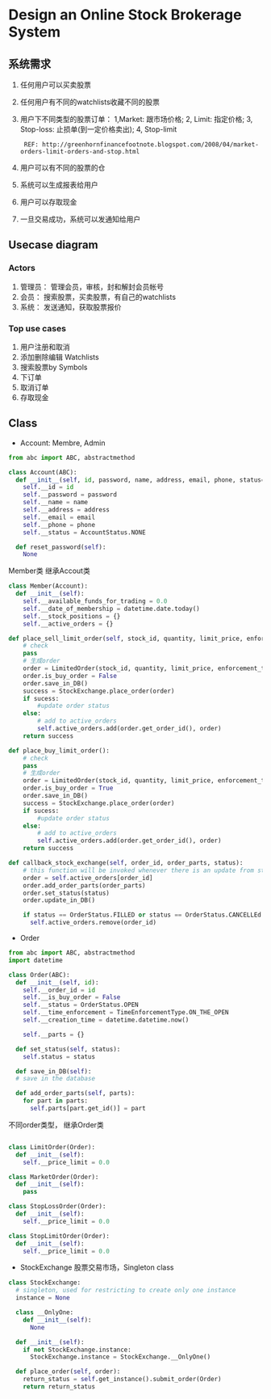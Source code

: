 # Design an Online Stock Brokerage System


## 系统需求
1. 任何用户可以买卖股票
2. 任何用户有不同的watchlists收藏不同的股票
3. 用户下不同类型的股票订单： 1,Market: 跟市场价格; 2, Limit: 指定价格; 3, Stop-loss: 止损单(到一定价格卖出); 4, Stop-limit

        REF: http://greenhornfinancefootnote.blogspot.com/2008/04/market-orders-limit-orders-and-stop.html

4. 用户可以有不同的股票的仓
5. 系统可以生成报表给用户
6. 用户可以存取现金
7. 一旦交易成功，系统可以发通知给用户

## Usecase diagram

### Actors
1. 管理员： 管理会员，审核，封和解封会员帐号
2. 会员： 搜索股票，买卖股票，有自己的watchlists
3. 系统： 发送通知，获取股票报价

### Top use cases
1. 用户注册和取消
2. 添加删除编辑 Watchlists
3. 搜索股票by Symbols
4. 下订单
5. 取消订单
6. 存取现金

## Class

- Account: Membre, Admin

```python
from abc import ABC, abstractmethod

class Account(ABC):
  def __init__(self, id, password, name, address, email, phone, status=AccountStatus.NONE):
    self.__id = id
    self.__password = password
    self.__name = name
    self.__address = address
    self.__email = email
    self.__phone = phone
    self.__status = AccountStatus.NONE

  def reset_password(self):
    None
```

Member类 继承Accout类
```python
class Member(Account):
  def __init__(self):
    self.__available_funds_for_trading = 0.0
    self.__date_of_membership = datetime.date.today()
    self.__stock_positions = {}
    self.__active_orders = {}

def place_sell_limit_order(self, stock_id, quantity, limit_price, enforcement_type):
    # check
    pass
    # 生成order
    order = LimitedOrder(stock_id, quantity, limit_price, enforcement_type)
    order.is_buy_order = False
    order.save_in_DB()
    success = StockExchange.place_order(order)
    if sucess:
        #update order status
    else:
        # add to active_orders
        self.active_orders.add(order.get_order_id(), order)
    return success

def place_buy_limit_order():
    # check
    pass
    # 生成order
    order = LimitedOrder(stock_id, quantity, limit_price, enforcement_type)
    order.is_buy_order = True
    order.save_in_DB()
    success = StockExchange.place_order(order)
    if sucess:
        #update order status
    else:
        # add to active_orders
        self.active_orders.add(order.get_order_id(), order)
    return success

def callback_stock_exchange(self, order_id, order_parts, status):
    # this function will be invoked whenever there is an update from stock exchange against an order
    order = self.active_orders[order_id]
    order.add_order_parts(order_parts)
    order.set_status(status)
    order.update_in_DB()

    if status == OrderStatus.FILLED or status == OrderStatus.CANCELLEd:
      self.active_orders.remove(order_id)

```


- Order

```python
from abc import ABC, abstractmethod
import datetime

class Order(ABC):
  def __init__(self, id):
    self.__order_id = id
    self.__is_buy_order = False
    self.__status = OrderStatus.OPEN
    self.__time_enforcement = TimeEnforcementType.ON_THE_OPEN
    self.__creation_time = datetime.datetime.now()

    self.__parts = {}

  def set_status(self, status):
    self.status = status

  def save_in_DB(self):
  # save in the database

  def add_order_parts(self, parts):
    for part in parts:
      self.parts[part.get_id()] = part

```

不同order类型， 继承Order类
```python

class LimitOrder(Order):
  def __init__(self):
    self.__price_limit = 0.0

class MarketOrder(Order):
  def __init__(self):
    pass

class StopLossOrder(Order):
  def __init__(self):
    self.__price_limit = 0.0

class StopLimitOrder(Order):
  def __init__(self):
    self.__price_limit = 0.0
```

- StockExchange 股票交易市场，Singleton class

```python
class StockExchange:
  # singleton, used for restricting to create only one instance
  instance = None

  class __OnlyOne:
    def __init__(self):
      None

  def __init__(self):
    if not StockExchange.instance:
      StockExchange.instance = StockExchange.__OnlyOne()

  def place_order(self, order):
    return_status = self.get_instance().submit_order(Order)
    return return_status
```
